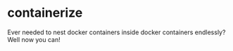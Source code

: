 # containerize
Ever needed to nest docker containers inside docker containers endlessly? Well now you can!
